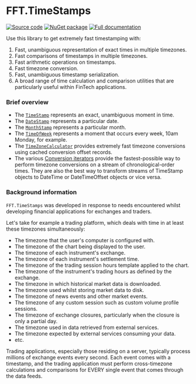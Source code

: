 # FFT.TimeStamps

[![Source code](https://img.shields.io/static/v1?style=flat&label=&message=Source%20Code&logo=read-the-docs&color=informational)](https://github.com/FastFinTech/FFT.TimeStamps)
[![NuGet package](https://img.shields.io/nuget/v/FFT.TimeStamps.svg)](https://nuget.org/packages/FFT.TimeStamps)
[![Full documentation](https://img.shields.io/static/v1?style=flat&label=&message=Documentation&logo=read-the-docs&color=green)](https://fastfintech.github.io/FFT.TimeStamps/)

Use this library to get extremely fast timestamping with:
1. Fast, unambiguous representation of exact times in multiple timezones.
1. Fast comparisons of timestamps in multiple timezones.
1. Fast arithmetic operations on timestamps.
1. Fast timezone conversion.
1. Fast, unambiguous timestamp serialization.
1. A broad range of time calculation and comparison utilities that are particularly useful within FinTech applications.

### Brief overview

- The [`TimeStamp`](https://fastfintech.github.io/FFT.TimeStamps/api/FFT.TimeStamps.TimeStamp.html) represents an exact, unambiguous moment in time.
- The [`DateStamp`](https://fastfintech.github.io/FFT.TimeStamps/api/FFT.TimeStamps.DateStamp.html) represents a particular date.
- The [`MonthStamp`](https://fastfintech.github.io/FFT.TimeStamps/api/FFT.TimeStamps.MonthStamp.html) represents a particular month.
- The [`TimeOfWeek`](https://fastfintech.github.io/FFT.TimeStamps/api/FFT.TimeStamps.TimeOfWeek.html) represents a moment that occurs every week, 10am Monday, for example.
- The [`TimeZoneCalculator`](https://fastfintech.github.io/FFT.TimeStamps/articles/timezoneCalculator.html) provides extremely fast timezone conversions using cached conversion offset records.
- The various [Conversion iterators](https://fastfintech.github.io/FFT.TimeStamps/articles/conversionIterators.html) provide the fastest-possible way to perform timezone conversions on a stream of chronological-order times. They are also the best way to transform streams of TimeStamp objects to DateTime or DateTimeOffset objects or vice versa.



### Background information

`FFT.TimeStamps` was developed in response to needs encountered whilst developing financial applications for exchanges and traders.

Let's take for example a trading platform, which deals with time in at least these timezones simultaneously:
- The timezone that the user's computer is configured with.
- The timezone of the chart being displayed to the user.
- The timezone of each instrument's exchange.
- The timezone of each instrument's settlement time.
- The timezone of the trading session hours template applied to the chart.
- The timezone of the instrument's trading hours as defined by the exchange.
- The timezone in which historical market data is downloaded.
- The timezone used whilst storing market data to disk.
- The timezone of news events and other market events.
- The timezone of any custom session such as custom volume profile sessions.
- The timezone of exchange closures, particularly when the closure is only a partial day.
- The timezone used in data retrieved from external services.
- The timezone expected by external services consuming your data.
- etc.

Trading applications, especially those residing on a server, typically process millions of exchange events every second. Each event comes with a timestamp, and the trading application must perform cross-timezone calculations and comparisons for EVERY single event that comes through the data feeds.

